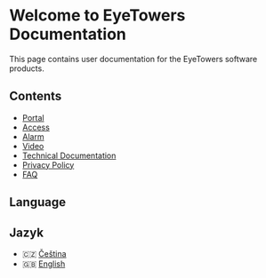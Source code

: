 # Welcome to EyeTowers Documentation

This page contains user documentation for the EyeTowers software products.

## Contents

- [Portal](/en/portal.md)
- [Access](/en/access.md)
- [Alarm](/en/alarm.md)
- [Video](/en/video.md)
- [Technical Documentation](/en/tech.md)
- [Privacy Policy](/en/privacy_policy.md)
- [FAQ](/en/faq.md)

## Language

## Jazyk

- :czech_republic: [Čeština](/cs/)
- :uk: [English](/en/)

